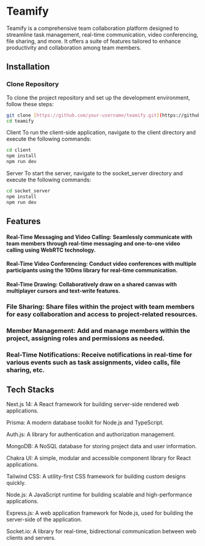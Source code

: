 # Teamify

Teamify is a comprehensive team collaboration platform designed to streamline task management, real-time communication, video conferencing, file sharing, and more. It offers a suite of features tailored to enhance productivity and collaboration among team members.

## Installation

### Clone Repository

To clone the project repository and set up the development environment, follow these steps:

```bash
git clone [https://github.com/your-username/teamify.git](https://github.com/skshohagmiah/teamify.git)
cd teamify

```

Client
To run the client-side application, navigate to the client directory and execute the following commands:

```bash
cd client
npm install
npm run dev
```

Server
To start the server, navigate to the socket_server directory and execute the following commands:

```bash
cd socket_server
npm install
npm run dev
```

## Features

#### Real-Time Messaging and Video Calling: Seamlessly communicate with team members through real-time messaging and one-to-one video calling using WebRTC technology.

#### Real-Time Video Conferencing: Conduct video conferences with multiple participants using the 100ms library for real-time communication.

#### Real-Time Drawing: Collaboratively draw on a shared canvas with multiplayer cursors and text-write features.

### File Sharing: Share files within the project with team members for easy collaboration and access to project-related resources.

### Member Management: Add and manage members within the project, assigning roles and permissions as needed.

### Real-Time Notifications: Receive notifications in real-time for various events such as task assignments, video calls, file sharing, etc.

## Tech Stacks

Next.js 14: A React framework for building server-side rendered web applications.

Prisma: A modern database toolkit for Node.js and TypeScript.

Auth.js: A library for authentication and authorization management.

MongoDB: A NoSQL database for storing project data and user information.

Chakra UI: A simple, modular and accessible component library for React applications.

Tailwind CSS: A utility-first CSS framework for building custom designs quickly.

Node.js: A JavaScript runtime for building scalable and high-performance applications.

Express.js: A web application framework for Node.js, used for building the server-side of the application.

Socket.io: A library for real-time, bidirectional communication between web clients and servers.


